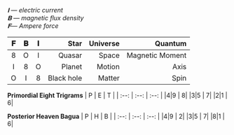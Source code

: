 *𝐈 — electric current*  
*𝐁 — magnetic flux density*  
*𝐅— Ampere force*  


| 𝐅   | 𝐁 |  𝐈 | Star | Universe | Quantum |
|  :--:  |  :--: |  :--:  |  --:  | --:  |--:  |
|8|O | I|Quasar|Space|Magnetic Moment|
|I|8 | O|Planet|Motion|Axis|
|O|I | 8|Black hole|Matter|Spin|  

**Primordial Eight Trigrams**
| P  | E | T | 
|  :--:  |  :--: |  :--:  | 
|4|9 | 8|
|3|5 | 7|
|2|1 | 6|  

**Posterior Heaven Bagua**
| P  | H | B | 
|  :--:  |  :--: |  :--:  | 
|4|9 | 2|
|3|5 | 7|
|8|1 | 6|  
